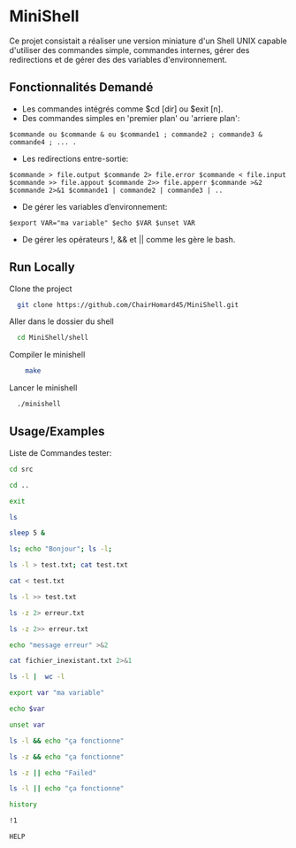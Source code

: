 # MiniShell

Ce projet consistait a réaliser une version miniature d'un Shell UNIX capable d'utiliser des commandes simple, commandes internes, gérer des redirections et de gérer des des variables d'environnement.
## Fonctionnalités Demandé

- Les commandes intégrés comme $cd [dir] ou $exit [n].
- Des commandes simples en 'premier plan' ou 'arriere plan': 
```Shell
$commande ou $commande & ou $commande1 ; commande2 ; commande3 & commande4 ; ... .
```
- Les redirections entre-sortie: 
```Shell
$commande > file.output $commande 2> file.error $commande < file.input $commande >> file.appout $commande 2>> file.apperr $commande >&2 $commande 2>&1 $commande1 | commande2 | commande3 | ..
```
- De gérer les variables d’environnement:
```Shell 
$export VAR="ma variable" $echo $VAR $unset VAR 
```
- De gérer les opérateurs !, && et || comme les gère le bash.
## Run Locally

Clone the project

```bash
  git clone https://github.com/ChairHomard45/MiniShell.git
```

Aller dans le dossier du shell

```bash
  cd MiniShell/shell
```

Compiler le minishell

```bash
    make
```

Lancer le minishell

```bash
  ./minishell
```


## Usage/Examples

Liste de Commandes tester:
```bash
cd src
```
```bash
cd ..
```
```bash
exit
```
```bash
ls
```
```bash
sleep 5 &
```
```bash
ls; echo "Bonjour"; ls -l; 
```
```bash
ls -l > test.txt; cat test.txt
```
```bash
cat < test.txt
```
```bash
ls -l >> test.txt
```
```bash
ls -z 2> erreur.txt
```
```bash
ls -z 2>> erreur.txt 
```
```bash
echo "message erreur" >&2
```
```bash
cat fichier_inexistant.txt 2>&1
```
```bash
ls -l |  wc -l
```
```bash
export var "ma variable"
```
```bash
echo $var
```
```bash
unset var
```
```bash
ls -l && echo "ça fonctionne"
```
```bash
ls -z && echo "ça fonctionne"
```
```bash
ls -z || echo "Failed"
```
```bash
ls -l || echo "ça fonctionne"
```
```bash
history
```
```bash
!1
```
```bash
HELP
```

